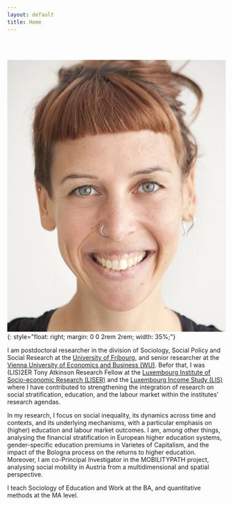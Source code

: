 ```yaml
---
layout: default
title: Home
---
```


 <br>
 <br>
 
 ![Petra Sauer](/assets/PetraSauer.jpg){: style="float: right; margin: 0 0 2rem 2rem; width: 35%;"}

I am postdoctoral researcher in the division of Sociology, Social Policy and Social Research at the [University of Fribourg], and senior researcher at the [Vienna University of Economics and Business (WU)]. Befor that, I was (LIS)2ER Tony Atkinson Research Fellow at the [Luxembourg Institute of Socio-economic Research (LISER)] and the [Luxembourg Income Study (LIS)] where I have contributed to strengthening the integration of research on social stratification, education, and the labour market within the institutes’ research agendas.
<br>

In my research, I focus on social inequality, its dynamics across time and contexts, and its underlying mechanisms, with a particular emphasis on (higher) education and labour market outcomes. I am, among other things, analysing the financial stratification in European higher education systems, gender-specific education premiums in Varietes of Capitalism, and the impact of the Bologna process on the returns to higher education. Moreover, I am co-Principal Investigator in the MOBILITYPATH project, analysing social mobility in Austria from a multidimensional and spatial perspective.
<br>

I teach Sociology of Education and Work at the BA, and quantitative methods at the MA level.

[University of Fribourg]:  https://www.unifr.ch
[Vienna University of Economics and Business (WU)]: https://www.wu.ac.at/
[Luxembourg Institute of Socio-economic Research (LISER)]: https://www.liser.lu/
[Luxembourg Income Study (LIS)]: https://www.lisdatacenter.org/
